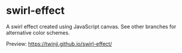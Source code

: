 # swirl-effect
A swirl effect created using JavaScript canvas. See other branches for alternative color schemes.

Preview: https://twinji.github.io/swirl-effect/
